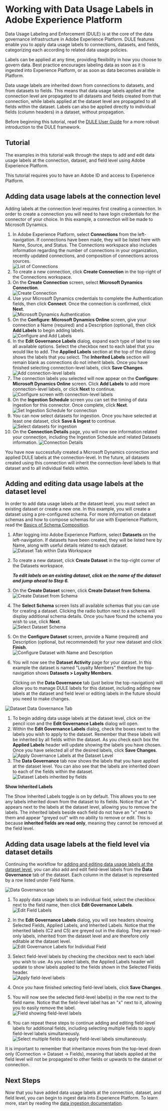 # Working with Data Usage Labels in Adobe Experience Platform

Data Usage Labeling and Enforcement (DULE) is at the core of the data governance infrastructure in Adobe Experience Platform. DULE features enable you to apply data usage labels to connections, datasets, and fields, categorizing each according to related data usage policies.

Labels can be applied at any time, providing flexibility in how you choose to govern data. Best practice encourages labeling data as soon as it is ingested into Experience Platform, or as soon as data becomes available in Platform.

Data usage labels are inherited down from connections to datasets, and from datasets to fields. This means that data usage labels applied at the connection level are propagated to all datasets and fields created from that connection, while labels applied at the dataset level are propagated to all fields within the dataset. Labels can also be applied directly to individual fields (column headers) in a dataset, without propagation.

Before beginning this tutorial, read the [DULE User Guide](dule_overview.md) for a more robust introduction to the DULE framework.

## Tutorial

The examples in this tutorial walk through the steps to add and edit data usage labels at the connection, dataset, and field level using Adobe Experience Platform. 

This tutorial requires you to have an Adobe ID and access to Experience Platform.

## Adding data usage labels at the connection level

Adding labels at the connection level requires first creating a connection. In order to create a connection you will need to have login credentials for the connector of your choice. In this example, a connection will be made to Microsoft Dynamics.

1. In Adobe Experience Platform, select **Connections** from the left-navigation. If connections have been made, they will be listed here with Name, Source, and Status. The Connections workspace also includes information regarding the number of connections in your organization, recently updated connections, and composition of connections across sources.  
![List of Connections](images/connections_list_all.png)
1. To create a new connection, click **Create Connection** in the top-right of the Connections workspace.
1. On the **Create Connection** screen, select **Microsoft Dynamics Connection**.  
![Create Connection](images/connection_create.png)
1. Use your Microsoft Dynamics credentials to complete the Authentication fields, then click **Connect**. Once the connection is confirmed, click **Next**.  
![Microsoft Dynamics Authentication](images/connection_microsoft_dynamics.png)
1. On the **Configure: Microsoft Dynamics Online** screen, give your connection a Name (required) and a Description (optional), then click **Add Labels** to begin adding labels.  
![Configure and Add Labels](images/connection_configure.png)
1. In the **Edit Governance Labels** dialog, expand each type of label to see all available options. Select the checkbox next to each label that you would like to add. The **Applied Labels** section at the top of the dialog shows the labels that you select. The **Inherited Labels** section will remain blank as connections do not inherit labels. Once you have finished selecting connection-level labels, click **Save Changes**.   
![Add connection-level labels](images/connection_add_label_dialog.png)
1. The connection labels you selected will now appear on the **Configure: Microsoft Dynamics Online** screen. Click **Add Labels** to add more connection-level labels, or click **Next** to continue.
![Configure screen with connection-level labels](images/connection_configure_with_labels.png)
1. On the **Ingestion Schedule** screen you can set the timing of data ingestion for this connector. Once complete, click **Next**.
![Set Ingestion Schedule for connection](images/connection_ingestion_schedule.png)
1. You can now select datasets for ingestion. Once you have selected at least one dataset, click **Save & Ingest** to continue. 
![Select datasets for ingestion](images/connection_select_dataset.png)
1. On the **Connection Details** page, you will now see information related your connection, including the Ingestion Schedule and related Datasets information.
![Connection Details](images/connection_details.png)

You have now successfully created a Microsoft Dynamics connection and applied DULE labels at the connection-level. In the future, all datasets created using this connection will inherit the connection-level labels to that dataset and to all individual fields within.

## Adding and editing data usage labels at the dataset level

In order to add data usage labels at the dataset level, you must select an existing dataset or create a new one. In this example, you will create a dataset using a pre-configured schema. For more information on dataset schemas and how to compose schemas for use with Experience Platform, read the [Basics of Schema Composition](../../../api-specification/markdown/narrative/technical_overview/schema_registry/schema_composition/schema_composition.md).

1. After logging into Adobe Experience Platform, select **Datasets** on the left-navigation. If datasets have been created, they will be listed here by Name, along with useful details related to each dataset. 
![Dataset Tab within Data Workspace](images/datasets_list_all.png)
1. To create a new dataset, click **Create Dataset** in the top-right corner of the Datasets workspace.  
    
    _**To edit labels on an existing dataset, click on the name of the dataset and jump ahead to Step 6.**_

1. On the **Create Dataset** screen, click **Create Dataset from Schema**.  
![Create Dataset from Schema](images/dataset_create.png)
1. The **Select Schema** screen lists all available schemas that you can use for creating a dataset. Clicking the radio button next to a schema will display additional schema details. Once you have found the schema you wish to use, click **Next**.  
![Select Dataset Schema](images/dataset_schema.png)
1. On the **Configure Dataset** screen, provide a Name (required) and Description (optional, but recommended) for your new dataset and click **Finish**.    
![Configure Dataset with Name and Description](images/dataset_configure.png)  
1. You will now see the **Dataset Activity** page for your dataset. In this example the dataset is named "Loyalty Members" therefore the top-navigation shows **Datasets > Loyalty Members**. 

    Clicking on the **Data Governance** tab (just below the top-navigation) will allow you to manage DULE labels for this dataset, including adding new labels at the dataset and field level or editing labels in the future should you need to make changes. 
      
![Dataset Data Governance Tab](images/dataset_data_governance.png)
1. To begin adding data usage labels at the dataset level, click on the pencil icon and the **Edit Governance Labels** dialog will open.
1. Within the **Edit Governance Labels** dialog, check the boxes next to the labels you wish to apply to the dataset. Remember that these labels will be inherited by all fields within the dataset. As you check each box the **Applied Labels** header will update showing the labels you have chosen. Once you have selected all of the desired labels, click **Save Changes**.  
![Apply Governance Labels at the Dataset Level](images/dataset_apply_labels.png)
1. The **Data Governance** tab now shows the labels that you have applied at the dataset level. You can also see that the labels are inherited down to each of the fields within the dataset.  
![Dataset Labels inherited by fields](images/dataset_inherited_labels.png)

**Show Inherited Labels** 

The Show Inherited Labels toggle is on by default. This allows you to see any labels inherited down from the dataset to its fields. Notice that an "x" appears next to the labels at the dataset level, allowing you to remove the labels. The inherited labels beside each field do not have an "x" next to them and appear "greyed out" with no ability to remove or edit. This is because **inherited fields are read only**, meaning they cannot be removed at the field level. 

## Adding data usage labels at the field level via dataset details 

Continuing the workflow for [adding and editing data usage labels at the dataset level](#adding-and-editing-data-usage-labels-at-the-dataset-level), you can also add and edit field-level labels from the **Data Governance** tab of the dataset. Each column in the dataset is represented by a row listed under Field Name.

![Data Governance tab](images/fields_data_governance.png)

1. To apply data usage labels to an individual field, select the checkbox next to the field name, then click **Edit Governance Labels**.  
![Edit Field Labels](images/fields_single_field.png)

1. In the **Edit Governance Labels** dialog, you will see headers showing Selected Fields, Applied Labels, and Inherited Labels. Notice that the inherited labels (C2 and C5) are greyed out in the dialog. They are read-only labels, inherited from the dataset level and are therefore only editable at the dataset level.  
![Edit Governance Labels for Individual Field](images/fields_inherited_labels.png)
1. Select field-level labels by checking the checkbox next to each label you wish to use. As you select labels, the Applied Labels header will update to show labels applied to the fields shown in the Selected Fields header.  
![Apply field-level labels](images/fields_field_level_label.png)
1. Once you have finished selecting field-level labels, click **Save Changes**.
1. You will now see the selected field-level label(s) in the row next to the field name. Notice that the field-level label has an "x" next to it, allowing you to easily remove the label.  
![Field showing field-level labels](images/fields_show_field_level_labels.png)
1. You can repeat these steps to continue adding and editing field-level labels for additional fields, including selecting multiple fields to apply field-level labels simultaneously.  
![Select multiple fields to apply field-level labels simultaneously.](images/fields_select_multiple.png)

It is important to remember that inheritance moves from the top-level down only (Connection → Dataset → Fields), meaning that labels applied at the field level will not be propagated to other fields or upwards to the dataset or connection.

## Next Steps

Now that you have added data usage labels at the connection, dataset, and field level, you can begin to ingest data into Experience Platform. To learn more, start by reading the [data ingestion documentation](../../../api-specification/markdown/narrative/technical_overview/ingest_architectural_overview/ingest_architectural_overview.md).
